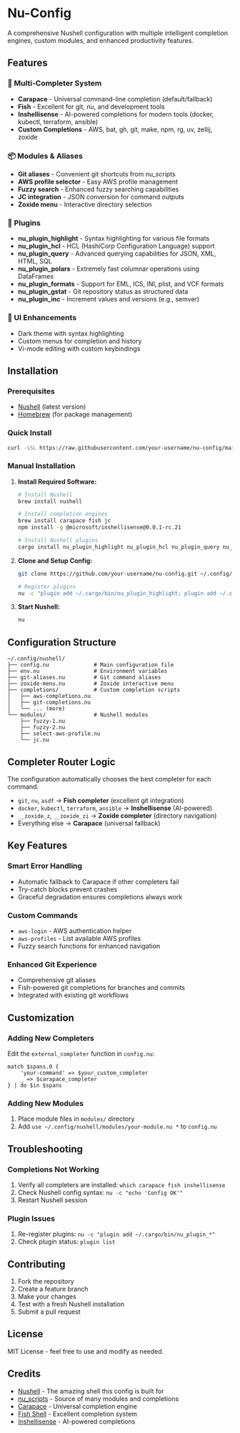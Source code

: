 # Nu-Config

A comprehensive Nushell configuration with multiple intelligent completion engines, custom modules, and enhanced productivity features.

## Features

### 🚀 Multi-Completer System
- **Carapace** - Universal command-line completion (default/fallback)
- **Fish** - Excellent for git, nu, and development tools  
- **Inshellisense** - AI-powered completions for modern tools (docker, kubectl, terraform, ansible)
- **Custom Completions** - AWS, bat, gh, git, make, npm, rg, uv, zellij, zoxide

### 📦 Modules & Aliases
- **Git aliases** - Convenient git shortcuts from nu_scripts
- **AWS profile selector** - Easy AWS profile management
- **Fuzzy search** - Enhanced fuzzy searching capabilities
- **JC integration** - JSON conversion for command outputs
- **Zoxide menu** - Interactive directory selection

### 🔌 Plugins
- **nu_plugin_highlight** - Syntax highlighting for various file formats
- **nu_plugin_hcl** - HCL (HashiCorp Configuration Language) support
- **nu_plugin_query** - Advanced querying capabilities for JSON, XML, HTML, SQL
- **nu_plugin_polars** - Extremely fast columnar operations using DataFrames
- **nu_plugin_formats** - Support for EML, ICS, INI, plist, and VCF formats
- **nu_plugin_gstat** - Git repository status as structured data
- **nu_plugin_inc** - Increment values and versions (e.g., semver)

### 🎨 UI Enhancements
- Dark theme with syntax highlighting
- Custom menus for completion and history
- Vi-mode editing with custom keybindings

## Installation

### Prerequisites
- [Nushell](https://www.nushell.sh/) (latest version)
- [Homebrew](https://brew.sh/) (for package management)

### Quick Install
```bash
curl -sSL https://raw.githubusercontent.com/your-username/nu-config/main/install.sh | bash
```

### Manual Installation

1. **Install Required Software:**
   ```bash
   # Install Nushell
   brew install nushell
   
   # Install completion engines
   brew install carapace fish jc
   npm install -g @microsoft/inshellisense@0.0.1-rc.21
   
   # Install Nushell plugins
   cargo install nu_plugin_highlight nu_plugin_hcl nu_plugin_query nu_plugin_polars nu_plugin_formats nu_plugin_gstat nu_plugin_inc
   ```

2. **Clone and Setup Config:**
   ```bash
   git clone https://github.com/your-username/nu-config.git ~/.config/nushell
   
   # Register plugins  
   nu -c "plugin add ~/.cargo/bin/nu_plugin_highlight; plugin add ~/.cargo/bin/nu_plugin_hcl; plugin add ~/.cargo/bin/nu_plugin_query; plugin add ~/.cargo/bin/nu_plugin_polars; plugin add ~/.cargo/bin/nu_plugin_formats"
   ```

3. **Start Nushell:**
   ```bash
   nu
   ```

## Configuration Structure

```
~/.config/nushell/
├── config.nu              # Main configuration file
├── env.nu                 # Environment variables
├── git-aliases.nu         # Git command aliases
├── zoxide-menu.nu         # Zoxide interactive menu
├── completions/           # Custom completion scripts
│   ├── aws-completions.nu
│   ├── git-completions.nu
│   └── ... (more)
└── modules/               # Nushell modules
    ├── fuzzy-1.nu
    ├── fuzzy-2.nu
    ├── select-aws-profile.nu
    └── jc.nu
```

## Completer Router Logic

The configuration automatically chooses the best completer for each command:

- `git`, `nu`, `asdf` → **Fish completer** (excellent git integration)
- `docker`, `kubectl`, `terraform`, `ansible` → **Inshellisense** (AI-powered)
- `__zoxide_z`, `__zoxide_zi` → **Zoxide completer** (directory navigation)
- Everything else → **Carapace** (universal fallback)

## Key Features

### Smart Error Handling
- Automatic fallback to Carapace if other completers fail
- Try-catch blocks prevent crashes
- Graceful degradation ensures completions always work

### Custom Commands
- `aws-login` - AWS authentication helper
- `aws-profiles` - List available AWS profiles
- Fuzzy search functions for enhanced navigation

### Enhanced Git Experience
- Comprehensive git aliases
- Fish-powered git completions for branches and commits
- Integrated with existing git workflows

## Customization

### Adding New Completers
Edit the `external_completer` function in `config.nu`:

```nushell
match $spans.0 {
    'your-command' => $your_custom_completer
    _ => $carapace_completer
} | do $in $spans
```

### Adding New Modules
1. Place module files in `modules/` directory
2. Add `use ~/.config/nushell/modules/your-module.nu *` to `config.nu`

## Troubleshooting

### Completions Not Working
1. Verify all completers are installed: `which carapace fish inshellisense`
2. Check Nushell config syntax: `nu -c "echo 'Config OK'"`
3. Restart Nushell session

### Plugin Issues
1. Re-register plugins: `nu -c "plugin add ~/.cargo/bin/nu_plugin_*"`
2. Check plugin status: `plugin list`

## Contributing

1. Fork the repository
2. Create a feature branch
3. Make your changes
4. Test with a fresh Nushell installation
5. Submit a pull request

## License

MIT License - feel free to use and modify as needed.

## Credits

- [Nushell](https://www.nushell.sh/) - The amazing shell this config is built for
- [nu_scripts](https://github.com/nushell/nu_scripts) - Source of many modules and completions
- [Carapace](https://github.com/carapace-sh/carapace-bin) - Universal completion engine
- [Fish Shell](https://fishshell.com/) - Excellent completion system
- [Inshellisense](https://github.com/microsoft/inshellisense) - AI-powered completions